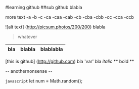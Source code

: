 #learning github
##sub github
blabla

more text
 -a
 -b
 -c
  -ca
   -caa
   -cab
  -cb
   -cba
   -cbb
  -cc
   -cca
   -ccb
  
 ![alt text] (http://picsum.photos/200/200)
 blabla
 >whatever
 
| bla | blabla | blablabla |
| --- | --- | --- | 
 
[this is github] (http://github.com)
bla 'var' bla
*italic*
** bold **

-- anothernonsense --


```javascript```
let num = Math.random();
```

  
